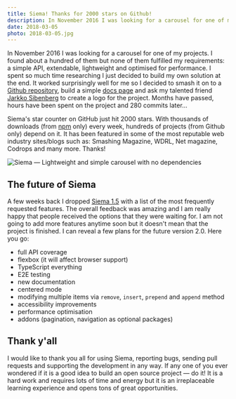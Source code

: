 ```yaml
---
title: Siema! Thanks for 2000 stars on Github!
description: In November 2016 I was looking for a carousel for one of my projects. I couldn't find one that fulfills my requirements so I built one. Months have passed, hours have been spent on the project and 280 commits later…
date: 2018-03-05
photo: 2018-03-05.jpg
---
```


In November 2016 I was looking for a carousel for one of my projects. I found about a hundred of them but none of them fulfilled my requirements: a simple API, extendable, lightweight and optimised for performance. I spent so much time researching I just decided to build my own solution at the end. It worked surprisingly well for me so I decided to smash it on to a [Github repository](https://github.com/pawelgrzybek/siema), build a simple [docs page](https://pawelgrzybek.com/siema/) and ask my talented friend [Jarkko Sibenberg](http://www.sibenberg.com/) to create a logo for the project. Months have passed, hours have been spent on the project and 280 commits later…

Siema's star counter on GitHub just hit 2000 stars. With thousands of downloads (from [npm](https://www.npmjs.com/) only) every week, hundreds of projects (from Github only) depend on it. It has been featured in some of the most reputable web industry sites/blogs such as: Smashing Magazine, WDRL, Net magazine, Codrops and many more. Thanks!

![Siema — Lightweight and simple carousel with no dependencies](/photos/2018-03-05-1.jpg)

## The future of Siema

A few weeks back I dropped [Siema 1.5](https://github.com/pawelgrzybek/siema/releases/tag/v1.5.0) with a list of the most frequently requested features. The overall feedback was amazing and I am really happy that people received the options that they were waiting for. I am not going to add more features anytime soon but it doesn't mean that the project is finished. I can reveal a few plans for the future version 2.0. Here you go:

- full API coverage
- flexbox (it will affect browser support)
- TypeScript everything
- E2E testing
- new documentation
- centered mode
- modifying multiple items via `remove`, `insert`, `prepend` and `append` method
- accessibility improvements
- performance optimisation
- addons (pagination, navigation as optional packages)

## Thank y'all

I would like to thank you all for using Siema, reporting bugs, sending pull requests and supporting the development in any way. If any one of you ever wondered if it is a good idea to build an open source project — do it! It is a hard work and requires lots of time and energy but it is an irreplaceable learning experience and opens tons of great opportunities.
